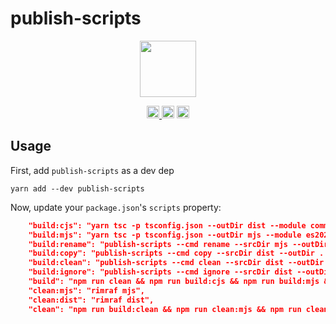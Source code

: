 # publish-scripts

<p align="center" width="100%">
    <img height="90" src="https://user-images.githubusercontent.com/545047/190171475-b416f99e-2831-4786-9ba3-a7ff4d95b0d3.svg" />
</p>

<p align="center" width="100%">
  <a href="https://github.com/cosmology-tech/publish-scripts/actions/workflows/run-tests.yml">
    <img height="20" src="https://github.com/cosmology-tech/publish-scripts/actions/workflows/run-tests.yml/badge.svg" />
  </a>
   <a href="https://github.com/cosmology-tech/publish-scripts/blob/main/LICENSE"><img height="20" src="https://img.shields.io/badge/license-MIT-blue.svg"></a>
   <a href="https://www.npmjs.com/package/publish-scripts"><img height="20" src="https://img.shields.io/github/package-json/v/cosmology-tech/publish-scripts?filename=package.json"></a>
</p>

## Usage

First, add `publish-scripts` as a dev dep

```
yarn add --dev publish-scripts
```

Now, update your `package.json`'s `scripts` property:

```json
    "build:cjs": "yarn tsc -p tsconfig.json --outDir dist --module commonjs || true",
    "build:mjs": "yarn tsc -p tsconfig.json --outDir mjs --module es2022 --declaration false || true",
    "build:rename": "publish-scripts --cmd rename --srcDir mjs --outDir dist --findExt js --replaceExt mjs",
    "build:copy": "publish-scripts --cmd copy --srcDir dist --outDir . --findExt js,map,mjs,d.ts --stripPath codegen",
    "build:clean": "publish-scripts --cmd clean --srcDir dist --outDir . --findExt js,map,mjs,d.ts --stripPath codegen --removeEmpty",
    "build:ignore": "publish-scripts --cmd ignore --srcDir dist --outDir . --findExt js,map,mjs,d.ts --stripPath codegen --gitignoreFile .gitignore",
    "build": "npm run clean && npm run build:cjs && npm run build:mjs && npm run build:rename && rimraf mjs && npm run build:copy && npm run build:ignore",
    "clean:mjs": "rimraf mjs",
    "clean:dist": "rimraf dist",
    "clean": "npm run build:clean && npm run clean:mjs && npm run clean:dist",
```